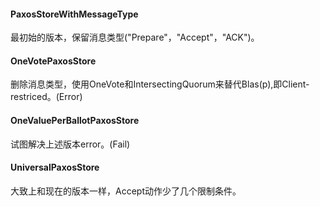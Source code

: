#### PaxosStoreWithMessageType

最初始的版本，保留消息类型("Prepare"，"Accept"，"ACK")。

#### OneVotePaxosStore

删除消息类型，使用OneVote和IntersectingQuorum来替代Blas(p),即Client-restriced。(Error)

#### OneValuePerBallotPaxosStore

试图解决上述版本error。(Fail)

#### UniversalPaxosStore

大致上和现在的版本一样，Accept动作少了几个限制条件。

#### 